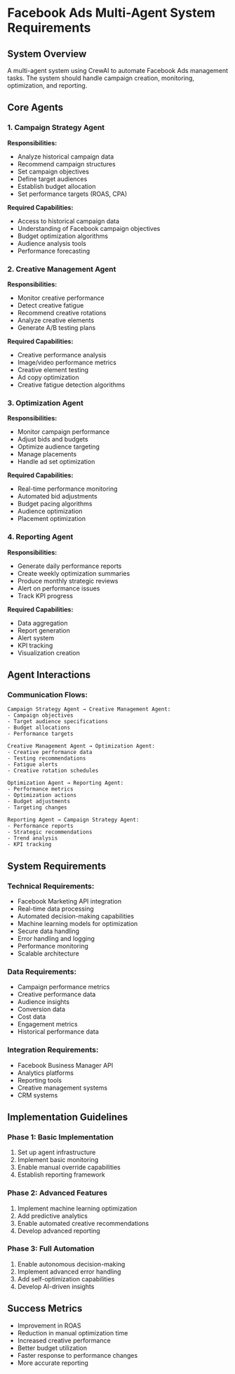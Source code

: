# Facebook Ads Multi-Agent System Requirements

## System Overview
A multi-agent system using CrewAI to automate Facebook Ads management tasks. The system should handle campaign creation, monitoring, optimization, and reporting.

## Core Agents

### 1. Campaign Strategy Agent
**Responsibilities:**
- Analyze historical campaign data
- Recommend campaign structures
- Set campaign objectives
- Define target audiences
- Establish budget allocation
- Set performance targets (ROAS, CPA)

**Required Capabilities:**
- Access to historical campaign data
- Understanding of Facebook campaign objectives
- Budget optimization algorithms
- Audience analysis tools
- Performance forecasting

### 2. Creative Management Agent
**Responsibilities:**
- Monitor creative performance
- Detect creative fatigue
- Recommend creative rotations
- Analyze creative elements
- Generate A/B testing plans

**Required Capabilities:**
- Creative performance analysis
- Image/video performance metrics
- Creative element testing
- Ad copy optimization
- Creative fatigue detection algorithms

### 3. Optimization Agent
**Responsibilities:**
- Monitor campaign performance
- Adjust bids and budgets
- Optimize audience targeting
- Manage placements
- Handle ad set optimization

**Required Capabilities:**
- Real-time performance monitoring
- Automated bid adjustments
- Budget pacing algorithms
- Audience optimization
- Placement optimization

### 4. Reporting Agent
**Responsibilities:**
- Generate daily performance reports
- Create weekly optimization summaries
- Produce monthly strategic reviews
- Alert on performance issues
- Track KPI progress

**Required Capabilities:**
- Data aggregation
- Report generation
- Alert system
- KPI tracking
- Visualization creation

## Agent Interactions

### Communication Flows:
```
Campaign Strategy Agent → Creative Management Agent:
- Campaign objectives
- Target audience specifications
- Budget allocations
- Performance targets

Creative Management Agent → Optimization Agent:
- Creative performance data
- Testing recommendations
- Fatigue alerts
- Creative rotation schedules

Optimization Agent → Reporting Agent:
- Performance metrics
- Optimization actions
- Budget adjustments
- Targeting changes

Reporting Agent → Campaign Strategy Agent:
- Performance reports
- Strategic recommendations
- Trend analysis
- KPI tracking
```

## System Requirements

### Technical Requirements:
- Facebook Marketing API integration
- Real-time data processing
- Automated decision-making capabilities
- Machine learning models for optimization
- Secure data handling
- Error handling and logging
- Performance monitoring
- Scalable architecture

### Data Requirements:
- Campaign performance metrics
- Creative performance data
- Audience insights
- Conversion data
- Cost data
- Engagement metrics
- Historical performance data

### Integration Requirements:
- Facebook Business Manager API
- Analytics platforms
- Reporting tools
- Creative management systems
- CRM systems

## Implementation Guidelines

### Phase 1: Basic Implementation
1. Set up agent infrastructure
2. Implement basic monitoring
3. Enable manual override capabilities
4. Establish reporting framework

### Phase 2: Advanced Features
1. Implement machine learning optimization
2. Add predictive analytics
3. Enable automated creative recommendations
4. Develop advanced reporting

### Phase 3: Full Automation
1. Enable autonomous decision-making
2. Implement advanced error handling
3. Add self-optimization capabilities
4. Develop AI-driven insights

## Success Metrics
- Improvement in ROAS
- Reduction in manual optimization time
- Increased creative performance
- Better budget utilization
- Faster response to performance changes
- More accurate reporting
